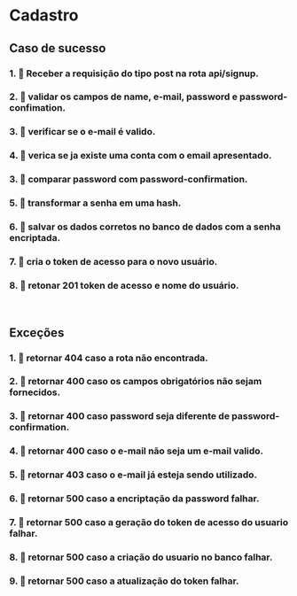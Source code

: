 # Cadastro

##  Caso de sucesso

### 1. 🚫 Receber a requisição do tipo post na rota api/signup.
### 2. 🚫 validar os campos de name, e-mail, password e password-confimation.
### 3. 🚫 verificar se o e-mail é  valido.
### 4. 🚫 verica se ja existe uma conta com o email apresentado.
### 3. 🚫 comparar password com password-confirmation.
### 5. 🚫 transformar a senha em uma hash.
### 6. 🚫 salvar os dados corretos no banco de dados com a senha encriptada.
### 7. 🚫 cria o token de acesso para o novo usuário.   
### 8. 🚫 retonar 201 token de acesso e nome do usuário.
<br/>

## Exceções
### 1. 🚫 retornar 404 caso a rota não encontrada.
### 2. 🚫 retornar 400 caso os campos obrigatórios não sejam fornecidos. 
### 3. 🚫 retornar 400 caso password seja diferente de password-confirmation.
### 4. 🚫 retornar 400 caso o e-mail não seja um e-mail valido.
### 5. 🚫 retornar 403 caso o e-mail já esteja sendo utilizado.
### 6. 🚫 retornar 500 caso a encriptação da password falhar.
### 7. 🚫 retornar 500 caso a geração do token de acesso do usuario falhar.
### 8. 🚫 retornar 500 caso a criação do usuario no banco falhar.
### 9. 🚫 retornar 500 caso a atualização do token falhar.
 